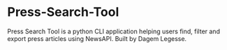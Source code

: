 # Press-Search-Tool
Press Search Tool is a python CLI application helping users find, filter and export press articles using NewsAPI. Built by Dagem Legesse.
